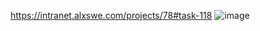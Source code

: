 https://intranet.alxswe.com/projects/78#task-118
![image](https://imgs.search.brave.com/AAdHne6qZ0oOD_Io2rcsAJe8W8BPZXST0L76jGACZBM/rs:fit:844:225:1/g:ce/aHR0cHM6Ly90c2Uy/Lm1tLmJpbmcubmV0/L3RoP2lkPU9JUC5j/ZUNYWG1ORzZNODVa/MWFWenFXTjRRSGFF/SyZwaWQ9QXBp)
